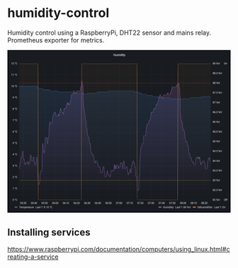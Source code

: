 # humidity-control
Humidity control using a RaspberryPi, DHT22 sensor and mains relay. Prometheus exporter for metrics.

![Grafana](docs/grafana.png) 

## Installing services
https://www.raspberrypi.com/documentation/computers/using_linux.html#creating-a-service
